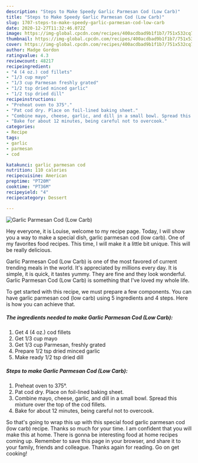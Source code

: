 ```yaml
---
description: "Steps to Make Speedy Garlic Parmesan Cod (Low Carb)"
title: "Steps to Make Speedy Garlic Parmesan Cod (Low Carb)"
slug: 1707-steps-to-make-speedy-garlic-parmesan-cod-low-carb
date: 2020-12-27T11:32:46.072Z
image: https://img-global.cpcdn.com/recipes/400acdbad9b1f1b7/751x532cq70/garlic-parmesan-cod-low-carb-recipe-main-photo.jpg
thumbnail: https://img-global.cpcdn.com/recipes/400acdbad9b1f1b7/751x532cq70/garlic-parmesan-cod-low-carb-recipe-main-photo.jpg
cover: https://img-global.cpcdn.com/recipes/400acdbad9b1f1b7/751x532cq70/garlic-parmesan-cod-low-carb-recipe-main-photo.jpg
author: Madge Gordon
ratingvalue: 4.3
reviewcount: 48217
recipeingredient:
- "4 (4 oz.) cod fillets"
- "1/3 cup mayo"
- "1/3 cup Parmesan freshly grated"
- "1/2 tsp dried minced garlic"
- "1/2 tsp dried dill"
recipeinstructions:
- "Preheat oven to 375°."
- "Pat cod dry. Place on foil-lined baking sheet."
- "Combine mayo, cheese, garlic, and dill in a small bowl. Spread this mixture over the top of the cod fillets."
- "Bake for about 12 minutes, being careful not to overcook."
categories:
- Recipe
tags:
- garlic
- parmesan
- cod

katakunci: garlic parmesan cod 
nutrition: 110 calories
recipecuisine: American
preptime: "PT20M"
cooktime: "PT36M"
recipeyield: "4"
recipecategory: Dessert

---
```



![Garlic Parmesan Cod (Low Carb)](https://img-global.cpcdn.com/recipes/400acdbad9b1f1b7/751x532cq70/garlic-parmesan-cod-low-carb-recipe-main-photo.jpg)

Hey everyone, it is Louise, welcome to my recipe page. Today, I will show you a way to make a special dish, garlic parmesan cod (low carb). One of my favorites food recipes. This time, I will make it a little bit unique. This will be really delicious.



Garlic Parmesan Cod (Low Carb) is one of the most favored of current trending meals in the world. It's appreciated by millions every day. It is simple, it is quick, it tastes yummy. They are fine and they look wonderful. Garlic Parmesan Cod (Low Carb) is something that I've loved my whole life.


To get started with this recipe, we must prepare a few components. You can have garlic parmesan cod (low carb) using 5 ingredients and 4 steps. Here is how you can achieve that.

<!--inarticleads1-->

##### The ingredients needed to make Garlic Parmesan Cod (Low Carb):

1. Get 4 (4 oz.) cod fillets
1. Get 1/3 cup mayo
1. Get 1/3 cup Parmesan, freshly grated
1. Prepare 1/2 tsp dried minced garlic
1. Make ready 1/2 tsp dried dill




<!--inarticleads2-->

##### Steps to make Garlic Parmesan Cod (Low Carb):

1. Preheat oven to 375°.
1. Pat cod dry. Place on foil-lined baking sheet.
1. Combine mayo, cheese, garlic, and dill in a small bowl. Spread this mixture over the top of the cod fillets.
1. Bake for about 12 minutes, being careful not to overcook.




So that's going to wrap this up with this special food garlic parmesan cod (low carb) recipe. Thanks so much for your time. I am confident that you will make this at home. There is gonna be interesting food at home recipes coming up. Remember to save this page in your browser, and share it to your family, friends and colleague. Thanks again for reading. Go on get cooking!
